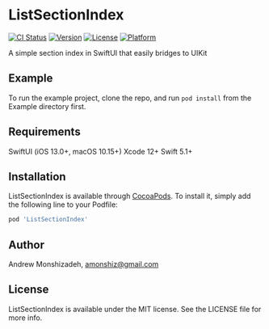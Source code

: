 # ListSectionIndex

[![CI Status](https://img.shields.io/travis/amonshiz/ListSectionIndex.svg?style=flat)](https://travis-ci.org/amonshiz/ListSectionIndex)
[![Version](https://img.shields.io/cocoapods/v/ListSectionIndex.svg?style=flat)](https://cocoapods.org/pods/ListSectionIndex)
[![License](https://img.shields.io/cocoapods/l/ListSectionIndex.svg?style=flat)](https://cocoapods.org/pods/ListSectionIndex)
[![Platform](https://img.shields.io/cocoapods/p/ListSectionIndex.svg?style=flat)](https://cocoapods.org/pods/ListSectionIndex)

A simple section index in SwiftUI that easily bridges to UIKit

## Example

To run the example project, clone the repo, and run `pod install` from the Example directory first.

## Requirements

SwiftUI (iOS 13.0+, macOS 10.15+)
Xcode 12+
Swift 5.1+

## Installation

ListSectionIndex is available through [CocoaPods](https://cocoapods.org). To install
it, simply add the following line to your Podfile:

```ruby
pod 'ListSectionIndex'
```

## Author

Andrew Monshizadeh, amonshiz@gmail.com

## License

ListSectionIndex is available under the MIT license. See the LICENSE file for more info.
